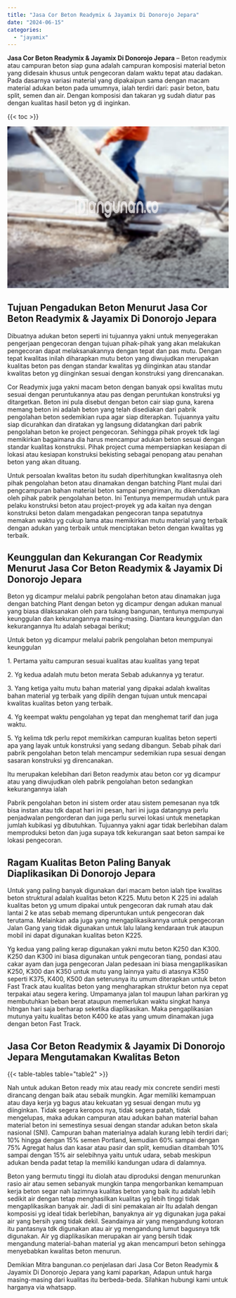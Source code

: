 ```yaml
---
title: "Jasa Cor Beton Readymix & Jayamix Di Donorojo Jepara"
date: "2024-06-15"
categories: 
  - "jayamix"
---
```


**Jasa Cor Beton Readymix & Jayamix Di Donorojo Jepara** – Beton readymix atau campuran beton siap guna adalah campuran komposisi material beton yang didesain khusus untuk pengecoran dalam waktu tepat atau dadakan. Pada dasarnya variasi material yang dipakaipun sama dengan macam material adukan beton pada umumnya, ialah terdiri dari: pasir beton, batu split, semen dan air. Dengan komposisi dan takaran yg sudah diatur pas dengan kualitas hasil beton yg di inginkan.

{{< toc >}}

![Jasa Cor Beton Readymix & Jayamix Di Donorojo Jepara](/images/jasa-cor-readymix-52.png)

## Tujuan Pengadukan Beton Menurut Jasa Cor Beton Readymix & Jayamix Di Donorojo Jepara

Dibuatnya adukan beton seperti ini tujuannya yakni untuk menyegerakan pengerjaan pengecoran dengan tujuan pihak-pihak yang akan melakukan pengecoran dapat melaksanakannya dengan tepat dan pas mutu. Dengan tepat kwalitas inilah diharapkan mutu beton yang diwujudkan merupakan kualitas beton pas dengan standar kwalitas yg diinginkan atau standar kwalitas beton yg diinginkan sesuai dengan konstruksi yang direncanakan.

Cor Readymix juga yakni macam beton dengan banyak opsi kwalitas mutu sesuai dengan peruntukannya atau pas dengan peruntukan konstruksi yg ditargetkan. Beton ini pula disebut dengan beton cair siap guna, karena memang beton ini adalah beton yang telah disediakan dari pabrik pengolahan beton sedemikian rupa agar siap diterapkan. Tujuannya yaitu siap dicurahkan dan diratakan yg langsung didatangkan dari pabrik pengolahan beton ke project pengecoran. Sehingga pihak proyek tdk lagi memikirkan bagaimana dia harus mencampur adukan beton sesuai dengan standar kualitas konstruksi. Pihak project cuma mempersiapkan kesiapan di lokasi atau kesiapan konstruksi bekisting sebagai penopang atau penahan beton yang akan dituang.

Untuk persoalan kwalitas beton itu sudah diperhitungkan kwalitasnya oleh pihak pengolahan beton atau dinamakan dengan batching Plant mulai dari pengcampuran bahan material beton sampai pengiriman, itu dikendalikan oleh pihak pabrik pengolahan beton. Ini Tentunya mempermudah untuk para pelaku konstruksi beton atau project-proyek yg ada kaitan nya dengan konstruksi beton dalam mengadakan pengecoran tanpa sepatutnya memakan waktu yg cukup lama atau memikirkan mutu material yang terbaik dengan adukan yang terbaik untuk menciptakan beton dengan kwalitas yg terbaik.

## Keunggulan dan Kekurangan Cor Readymix Menurut Jasa Cor Beton Readymix & Jayamix Di Donorojo Jepara

Beton yg dicampur melalui pabrik pengolahan beton atau dinamakan juga dengan batching Plant dengan beton yg dicampur dengan adukan manual yang biasa dilaksanakan oleh para tukang bangunan, tentunya mempunyai keunggulan dan kekurangannya masing-masing. Diantara keunggulan dan kekurangannya Itu adalah sebagai berikut;

Untuk beton yg dicampur melalui pabrik pengolahan beton mempunyai keunggulan

1\. Pertama yaitu campuran sesuai kualitas atau kualitas yang tepat

2\. Yg kedua adalah mutu beton merata Sebab adukannya yg teratur.

3\. Yang ketiga yaitu mutu bahan material yang dipakai adalah kwalitas bahan material yg terbaik yang dipilih dengan tujuan untuk mencapai kwalitas kualitas beton yang terbaik.

4\. Yg keempat waktu pengolahan yg tepat dan menghemat tarif dan juga waktu.

5\. Yg kelima tdk perlu repot memikirkan campuran kualitas beton seperti apa yang layak untuk konstruksi yang sedang dibangun. Sebab pihak dari pabrik pengolahan beton telah mencampur sedemikian rupa sesuai dengan sasaran konstruksi yg direncanakan.

Itu merupakan kelebihan dari Beton readymix atau beton cor yg dicampur atau yang diwujudkan oleh pabrik pengolahan beton sedangkan kekurangannya ialah

Pabrik pengolahan beton ini sistem order atau sistem pemesanan nya tdk bisa instan atau tdk dapat hari ini pesan, hari ini juga datangnya perlu penjadwalan pengorderan dan juga perlu survei lokasi untuk menetapkan jumlah kubikasi yg dibutuhkan. Tujuannya yakni agar tidak berlebihan dalam memproduksi beton dan juga supaya tdk kekurangan saat beton sampai ke lokasi pengecoran.

## Ragam Kualitas Beton Paling Banyak Diaplikasikan Di Donorojo Jepara

Untuk yang paling banyak digunakan dari macam beton ialah tipe kwalitas beton struktural adalah kualitas beton K225. Mutu beton K 225 ini adalah kualitas beton yg umum dipakai untuk pengecoran dak rumah atau dak lantai 2 ke atas sebab memang diperuntukan untuk pengecoran dak terutama. Melainkan ada juga yang mengaplikasikannya untuk pengecoran Jalan Gang yang tidak digunakan untuk lalu lalang kendaraan truk ataupun mobil ini dapat digunakan kualitas beton K225.

Yg kedua yang paling kerap digunakan yakni mutu beton K250 dan K300. K250 dan K300 ini biasa digunakan untuk pengecoran tiang, pondasi atau cakar ayam dan juga pengecoran Jalan pedesaan ini biasa mengaplikasikan K250, K300 dan K350 untuk mutu yang lainnya yaitu di atasnya K350 seperti K375, K400, K500 dan seterusnya itu umum diterapkan untuk beton Fast Track atau kualitas beton yang mengharapkan struktur beton nya cepat terpakai atau segera kering. Umpamanya jalan tol maupun lahan parkiran yg membutuhkan beban berat ataupun memerlukan waktu singkat hanya hitngan hari saja berharap seketika diaplikasikan. Maka pengaplikasian mutunya yaitu kualitas beton K400 ke atas yang umum dinamakan juga dengan beton Fast Track.

## Jasa Cor Beton Readymix & Jayamix Di Donorojo Jepara Mengutamakan Kwalitas Beton

{{< table-tables table="table2" >}}

Nah untuk adukan Beton ready mix atau ready mix concrete sendiri mesti dirancang dengan baik atau sebaik mungkin. Agar memiliki kemampuan atau daya kerja yg bagus atau kekuatan yg sesuai dengan mutu yg diinginkan. Tidak segera keropos nya, tidak segera patah, tidak mengelupas, maka adukan campuran atau adukan bahan material bahan material beton ini semestinya sesuai dengan standar adukan beton skala nasional (SNI). Campuran bahan materialnya adalah kurang lebih terdiri dari; 10% hingga dengan 15% semen Portland, kemudian 60% sampai dengan 75% Agregat halus dan kasar atau pasir dan split, kemudian ditambah 10% sampai dengan 15% air selebihnya yaitu untuk udara, sebab meskipun adukan benda padat tetap Ia memiliki kandungan udara di dalamnya.

Beton yang bermutu tinggi itu diolah atau diproduksi dengan menurunkan rasio air atau semen sebanyak mungkin tanpa mengorbankan kemampuan kerja beton segar nah lazimnya kualitas beton yang baik itu adalah lebih sedikit air dengan tetap menghasilkan kualitas yg lebih tinggi tidak mengaplikasikan banyak air. Jadi di sini pemakaian air Itu adalah dengan komposisi yg ideal tidak berlebihan, banyaknya air yg digunakan juga pakai air yang bersih yang tidak dekil. Seandainya air yang mengandung kotoran itu pantasnya tdk digunakan atau air yg mengandung lumut bagusnya tdk digunakan. Air yg diaplikasikan merupakan air yang bersih tidak mengandung material-bahan material yg akan mencampuri beton sehingga menyebabkan kwalitas beton menurun.

Demikian Mitra bangunan.co penjelasan dari Jasa Cor Beton Readymix & Jayamix Di Donorojo Jepara yang kami paparkan, Adapun untuk harga masing-masing dari kualitas itu berbeda-beda. Silahkan hubungi kami untuk harganya via whatsapp.
